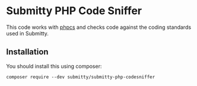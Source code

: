 Submitty PHP Code Sniffer
=========================

This code works with [phpcs](https://github.com/squizlabs/PHP_CodeSniffer) and
checks code against the coding standards used in Submitty.

## Installation

You should install this using composer:
```
composer require --dev submitty/submitty-php-codesniffer
```
